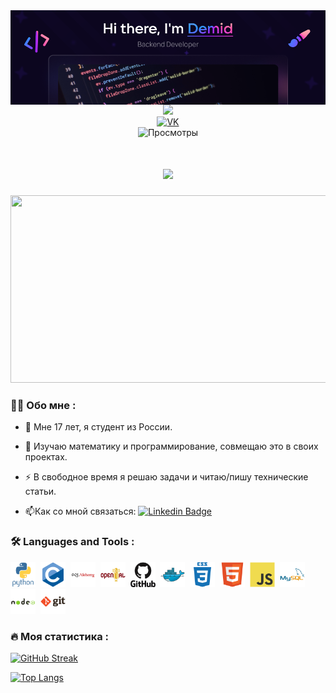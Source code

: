 <div id="header" align="center">
  <img  align="center" src="banner.png" alt="Error">
  <img src="https://media.giphy.com/media/M9gbBd9nbDrOTu1Mqx/giphy.gif" width="100"/>
</div>



<div id="badges" align="center">
  <a href="https://vk.com/demtrofimov">
    <img src="https://img.shields.io/badge/VK-blue?style=for-the-badge&logo=VK&logoColor=white" alt="VK"/>
  </a>
</div>

<div align="center">
<img  src="https://komarev.com/ghpvc/?username=DemidHD&style=flat-square&color=green" alt="Просмотры" />
</div>


<h1 align="center">
  <img src="https://media.giphy.com/media/hvRJCLFzcasrR4ia7z/giphy.gif" width="30px"/>
</h1>

<div align="center">
  <img src="https://media.giphy.com/media/dWesBcTLavkZuG35MI/giphy.gif" width="600" height="300"/>
</div>

### :woman_technologist: Обо мне :
- :telescope: Мне 17 лет, я студент из России.

- :seedling: Изучаю математику и программирование, совмещаю это в своих проектах.

- :zap: В свободное время я решаю задачи и читаю/пишу технические статьи.

- :mailbox:Как со мной связаться: [![Linkedin Badge](https://img.shields.io/badge/VK-blue?style=for-the-badge&logo=VK&logoColor=white)](https://vk.com/demtrofimov)

### :hammer_and_wrench: Languages and Tools :
<div>
  <img src="https://github.com/devicons/devicon/blob/master/icons/python/python-original-wordmark.svg" title="Python" alt="Python" width="40" height="40"/>&nbsp;
  <img src="https://github.com/devicons/devicon/blob/master/icons/c/c-original.svg" title="C"  alt="C" width="40" height="40"/>&nbsp;
  <img src="https://github.com/devicons/devicon/blob/master/icons/sqlalchemy/sqlalchemy-original-wordmark.svg" title="SQLAlchemy"  alt="SQLAlchemy" width="40" height="40"/>&nbsp;
  <img src="https://github.com/devicons/devicon/blob/master/icons/openal/openal-original.svg" title="openai"  alt="openai" width="40" height="40"/>&nbsp;
  <img src="https://github.com/devicons/devicon/blob/master/icons/github/github-original-wordmark.svg" title="Githab"  alt="githab" width="40" height="40"/>&nbsp;
  <img src="https://github.com/devicons/devicon/blob/master/icons/docker/docker-original.svg" title="Docker"  alt="Docker" width="40" height="40"/>&nbsp;
  <img src="https://github.com/devicons/devicon/blob/master/icons/css3/css3-plain-wordmark.svg"  title="CSS3" alt="CSS" width="40" height="40"/>&nbsp;
  <img src="https://github.com/devicons/devicon/blob/master/icons/html5/html5-original.svg" title="HTML5" alt="HTML" width="40" height="40"/>&nbsp;
  <img src="https://github.com/devicons/devicon/blob/master/icons/javascript/javascript-original.svg" title="JavaScript" alt="JavaScript" width="40" height="40"/>&nbsp;
  <img src="https://github.com/devicons/devicon/blob/master/icons/mysql/mysql-original-wordmark.svg" title="MySQL"  alt="MySQL" width="40" height="40"/>&nbsp;
  <img src="https://github.com/devicons/devicon/blob/master/icons/nodejs/nodejs-original-wordmark.svg" title="NodeJS" alt="NodeJS" width="40" height="40"/>&nbsp;
  <img src="https://github.com/devicons/devicon/blob/master/icons/git/git-original-wordmark.svg" title="Git" alt="Git" width="40" height="40"/>
</div>

### :fire: Моя статистика :
[![GitHub Streak](http://github-readme-streak-stats.herokuapp.com?user=DemidHD&theme=dark&background=000000)](https://git.io/streak-stats)

[![Top Langs](https://github-readme-stats.vercel.app/api/top-langs/?username=DemidHD&layout=compact&theme=vision-friendly-dark)](https://github.com/anuraghazra/github-readme-stats)
